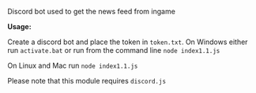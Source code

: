 Discord bot used to get the news feed from ingame

**Usage:**

Create a discord bot and place the token in `token.txt`.  On Windows either run `activate.bat` or run from the command line `node index1.1.js`

On Linux and Mac run `node index1.1.js`

Please note that this module requires `discord.js`
